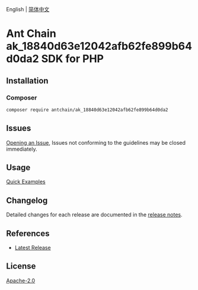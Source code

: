 English | [简体中文](README-CN.md)

# Ant Chain ak_18840d63e12042afb62fe899b64d0da2 SDK for PHP

## Installation

### Composer

```bash
composer require antchain/ak_18840d63e12042afb62fe899b64d0da2
```

## Issues

[Opening an Issue](https://github.com/alipay/antchain-openapi-prod-sdk/issues/new), Issues not conforming to the guidelines may be closed immediately.

## Usage

[Quick Examples](https://github.com/alipay/antchain-openapi-prod-sdk/blob/master/docs/0-Examples-EN.md#quick-examples)

## Changelog

Detailed changes for each release are documented in the [release notes](./ChangeLog.txt).

## References

* [Latest Release](https://github.com/antchain-openapi-sdk-php)

## License

[Apache-2.0](http://www.apache.org/licenses/LICENSE-2.0)
